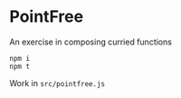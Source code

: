 # PointFree

An exercise in composing curried functions

```
npm i
npm t
```

Work in `src/pointfree.js`

